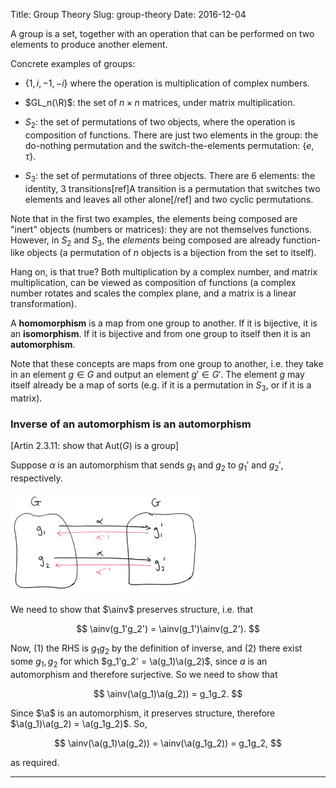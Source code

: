 Title: Group Theory
Slug: group-theory
Date: 2016-12-04

$$
\newcommand{\R}{\mathbb{R}}
$$


A group is a set, together with an operation that can be performed on two elements to produce another element.

Concrete examples of groups:

- $\{1, i, -1, -i\}$ where the operation is multiplication of complex numbers.

- $GL_n(\R)$: the set of $n \times n$ matrices, under matrix multiplication.

- $S_2$: the set of permutations of two objects, where the operation is
  composition of functions.  There are just two elements in the group: the
  do-nothing permutation and the switch-the-elements permutation: $\{e,
  \tau\}$.

- $S_3$: the set of permutations of three objects. There are 6 elements: the
  identity, 3 transitions[ref]A transition is a permutation that switches two
  elements and leaves all other alone[/ref] and two cyclic permutations.


Note that in the first two examples, the elements being composed are "inert"
objects (numbers or matrices): they are not themselves functions. However, in
$S_2$ and $S_3$, the *elements* being composed are already function-like
objects (a permutation of $n$ objects is a bijection from the set to itself).

Hang on, is that true? Both multiplication by a complex number, and matrix
multiplication, can be viewed as composition of functions (a complex number
rotates and scales the complex plane, and a matrix is a linear transformation).

A **homomorphism** is a map from one group to another. If it is bijective, it
is an **isomorphism**. If it is bijective and from one group to itself then it
is an **automorphism**.

Note that these concepts are maps from one group to another, i.e. they take in
an element $g \in G$ and output an element $g' \in G'$. The element $g$ may
itself already be a map of sorts (e.g. if it is a permutation in $S_3$, or if
it is a matrix).


### Inverse of an automorphism is an automorphism

[Artin 2.3.11: show that Aut($G$) is a group]

$$
\newcommand{\a}{\alpha}
\newcommand{\ainv}{\alpha^{-1}}
$$

Suppose $\alpha$ is an automorphism that sends $g_1$ and $g_2$ to $g_1'$ and
$g_2'$, respectively.

<img width="300 px" src="/images/group-theory/inverse-of-automorphism-1.png" />

We need to show that $\ainv$ preserves structure, i.e. that

$$
\ainv(g_1'g_2') = \ainv(g_1')\ainv(g_2').
$$



Now, (1) the RHS is $g_1g_2$ by the definition of inverse, and (2) there exist
    some $g_1, g_2$ for which $g_1'g_2' = \a(g_1)\a(g_2)$, since $a$ is an
automorphism and therefore surjective. So we need to show that

$$
\ainv(\a(g_1)\a(g_2)) = g_1g_2.
$$


Since $\a$ is an automorphism, it preserves structure, therefore
$\a(g_1)\a(g_2) = \a(g_1g_2)$. So,

$$
\ainv(\a(g_1)\a(g_2)) = \ainv(\a(g_1g_2)) = g_1g_2,
$$

as required.

----------------------------------------------------------------------------
